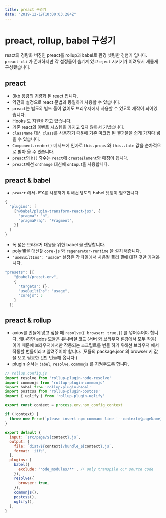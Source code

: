 ```yaml
---
title: preact 구성기
date: "2019-12-19T10:00:03.284Z"
---
```


# preact, rollup, babel 구성기

react의 경량화 버젼인 preact를 rollup과 babel로 환경 셋팅한 경험기 입니다.
`preact-cli` 가 존재하지만 각 설정들이 숨겨져 있고 `eject` 시키기가 어려워서 새롭게 구성했습니다.

## preact

- 3kb 용량의 경량화 된 react 입니다.
- 약간의 설정으로 react 문법과 동일하게 사용할 수 있습니다.
- `preact`는 별도의 빌드 툴이 없어도 브라우저에서 사용할 수 있도록 제작이 되어있습니다. 
- Hooks 도 지원을 하고 있습니다.
- 기존 react의 이벤트 시스템을 가지고 있지 않아서 가볍습니다.
- `className` 대신 `class`를 사용하기 때문에 기존 마크업 된 결과물을 쉽게 가져다 넣을 수 있습니다. 
- `Component.render()` 메서드에 인자로 `this.props` 와 `this.state` 값을 순차적으로 받아 올 수 있습니다.
- `preact`의 `h()` 함수는 `react`에 `createElement`와 매칭이 됩니다.
- `preact`에선 `onChange` 대신에 `onInput`을 사용합니다.

## preact & babel 

- `preact` 에서 JSX를 사용하기 위해선 별도의 babel 셋팅이 필요합니다.

```javascript
{
  "plugins": [
    ["@babel/plugin-transform-react-jsx", {
      "pragma": "h",
      "pragmaFrag": "Fragment",
    }]
  ]
}
```

- 폭 넓은 브라우저 대응을 위한 babel 을 셋팅합니다.
- polyfill을 대신할 `core-js` 와 `regenerator-runtime` 을 설치 해줍니다. 
- `"useBuiltIns": "usage"` 설정은 각 파일에서 사용될 폴리 필에 대한 것만 가져옵니다.

```javascript
"presets": [[
    "@babel/preset-env",
    {
      "targets": {},
      "useBuiltIns": "usage",
      "corejs": 3
    }
  ]]
```

## preact & rollup

- axios를 번들에 넣고 싶을 때 `resolve({ browser: true,})` 를 넣어주어야 합니다. 왜냐하면 axios 모듈은 유니버셜 코드 (서버 와 브라우저 환경에서 모두 작동) 이기 때문에 브라우저에서만 작동되는 스크립트를 번들 하기 위해선 브라우저 에서 작동할 번들이라고 알려주어야 합니다. (모듈의 package.json 의 browser 키 값을 보고 필요한 것만 번들해 옵니다.)
- plugin 순서는 `babel`, `resolve`, `commonjs` 를 지켜주도록 합니다.

```javascript
// rollup.config.js
import resolve from 'rollup-plugin-node-resolve'
import commonjs from 'rollup-plugin-commonjs'
import babel from 'rollup-plugin-babel'
import postcss from 'rollup-plugin-postcss'
import { uglify } from 'rollup-plugin-uglify'

export const context = process.env.npm_config_context

if (!context) {
  throw new Error(`please insert npm command line '--context={pageName}'`)
}

export default {
  input: `src/page/${context}.js`,
  output: {
    file: `dist/${context}/bundle_${context}.js`,
    format: 'iife',
  },
  plugins: [
    babel({
      exclude: 'node_modules/**', // only transpile our source code
    }),
    resolve({
      browser: true,
    }),
    commonjs(),
    postcss(),
    uglify(),
  ],
}
```

